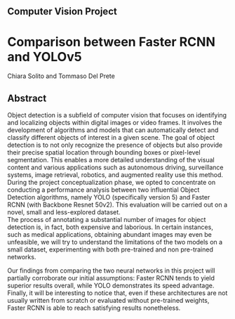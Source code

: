 ## Computer Vision Project

# Comparison between Faster RCNN and YOLOv5

Chiara Solito and Tommaso Del Prete

## Abstract

Object detection is a subfield of computer vision that focuses on identifying and localizing objects within digital images or video frames. It involves the
development of algorithms and models that can automatically detect and classify different objects of interest in a given scene.
The goal of object detection is to not only recognize the presence of objects but also provide their precise spatial location through bounding boxes or pixel-level segmentation. This enables a more detailed understanding of the visual content and various applications such as autonomous driving, surveillance systems, image retrieval, robotics, and augmented reality use this method.\
During the project conceptualization phase, we opted to concentrate on conducting a performance analysis between two influential Object Detection algorithms, namely YOLO (specifically version 5) and Faster RCNN (with Backbone Resnet 50v2). This evaluation will be carried out on a novel, small and less-explored dataset.\
The process of annotating a substantial number of images for object detection is, in fact, both expensive and laborious. In certain instances, such as medical
applications, obtaining abundant images may even be unfeasible, we will try to understand the limitations of the two models on a small dataset, experimenting with both pre-trained and non pre-trained networks.

Our findings from comparing the two neural networks in this project will partially corroborate our initial assumptions: Faster RCNN tends to yield superior results overall, while YOLO demonstrates its speed advantage.\
Finally, it will be interesting to notice that, even if these architectures are not usually written from scratch or evaluated without pre-trained weights, Faster RCNN is able to reach satisfying results nonetheless.
